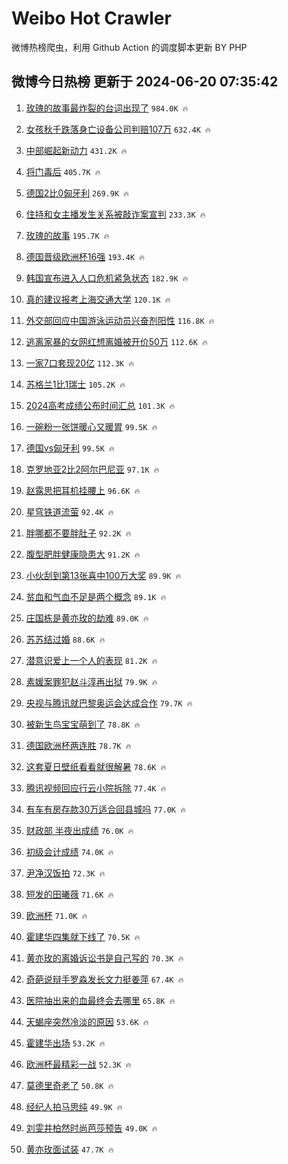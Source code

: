# Weibo Hot Crawler 



微博热榜爬虫，利用 Github Action 的调度脚本更新 BY PHP 


## 微博今日热榜 更新于 2024-06-20 07:35:42 
1. [玫瑰的故事最炸裂的台词出现了](https://s.weibo.com/weibo?q=%E7%8E%AB%E7%91%B0%E7%9A%84%E6%95%85%E4%BA%8B%E6%9C%80%E7%82%B8%E8%A3%82%E7%9A%84%E5%8F%B0%E8%AF%8D%E5%87%BA%E7%8E%B0%E4%BA%86&t=31&band_rank=1&Refer=top) `984.0K 🔥` 

1. [女孩秋千跌落身亡设备公司判赔107万](https://s.weibo.com/weibo?q=%23%E5%A5%B3%E5%AD%A9%E7%A7%8B%E5%8D%83%E8%B7%8C%E8%90%BD%E8%BA%AB%E4%BA%A1%E8%AE%BE%E5%A4%87%E5%85%AC%E5%8F%B8%E5%88%A4%E8%B5%94107%E4%B8%87%23&t=31&band_rank=2&Refer=top) `632.4K 🔥` 

1. [中部崛起新动力](https://s.weibo.com/weibo?q=%23%E4%B8%AD%E9%83%A8%E5%B4%9B%E8%B5%B7%E6%96%B0%E5%8A%A8%E5%8A%9B%23&t=31&band_rank=3&Refer=top) `431.2K 🔥` 

1. [将门毒后](https://s.weibo.com/weibo?q=%E5%B0%86%E9%97%A8%E6%AF%92%E5%90%8E&t=31&band_rank=4&Refer=top) `405.7K 🔥` 

1. [德国2比0匈牙利](https://s.weibo.com/weibo?q=%23%E5%BE%B7%E5%9B%BD2%E6%AF%940%E5%8C%88%E7%89%99%E5%88%A9%23&t=31&band_rank=5&Refer=top) `269.9K 🔥` 

1. [住持和女主播发生关系被敲诈案宣判](https://s.weibo.com/weibo?q=%23%E4%BD%8F%E6%8C%81%E5%92%8C%E5%A5%B3%E4%B8%BB%E6%92%AD%E5%8F%91%E7%94%9F%E5%85%B3%E7%B3%BB%E8%A2%AB%E6%95%B2%E8%AF%88%E6%A1%88%E5%AE%A3%E5%88%A4%23&t=31&band_rank=6&Refer=top) `233.3K 🔥` 

1. [玫瑰的故事](https://s.weibo.com/weibo?q=%E7%8E%AB%E7%91%B0%E7%9A%84%E6%95%85%E4%BA%8B&t=31&band_rank=7&Refer=top) `195.7K 🔥` 

1. [德国晋级欧洲杯16强](https://s.weibo.com/weibo?q=%23%E5%BE%B7%E5%9B%BD%E6%99%8B%E7%BA%A7%E6%AC%A7%E6%B4%B2%E6%9D%AF16%E5%BC%BA%23&t=31&band_rank=8&Refer=top) `193.4K 🔥` 

1. [韩国宣布进入人口危机紧急状态](https://s.weibo.com/weibo?q=%23%E9%9F%A9%E5%9B%BD%E5%AE%A3%E5%B8%83%E8%BF%9B%E5%85%A5%E4%BA%BA%E5%8F%A3%E5%8D%B1%E6%9C%BA%E7%B4%A7%E6%80%A5%E7%8A%B6%E6%80%81%23&t=31&band_rank=9&Refer=top) `182.9K 🔥` 

1. [真的建议报考上海交通大学](https://s.weibo.com/weibo?q=%23%E7%9C%9F%E7%9A%84%E5%BB%BA%E8%AE%AE%E6%8A%A5%E8%80%83%E4%B8%8A%E6%B5%B7%E4%BA%A4%E9%80%9A%E5%A4%A7%E5%AD%A6%23&t=31&band_rank=10&Refer=top) `120.1K 🔥` 

1. [外交部回应中国游泳运动员兴奋剂阳性](https://s.weibo.com/weibo?q=%23%E5%A4%96%E4%BA%A4%E9%83%A8%E5%9B%9E%E5%BA%94%E4%B8%AD%E5%9B%BD%E6%B8%B8%E6%B3%B3%E8%BF%90%E5%8A%A8%E5%91%98%E5%85%B4%E5%A5%8B%E5%89%82%E9%98%B3%E6%80%A7%23&t=31&band_rank=11&Refer=top) `116.8K 🔥` 

1. [逃离家暴的女网红想离婚被开价50万](https://s.weibo.com/weibo?q=%23%E9%80%83%E7%A6%BB%E5%AE%B6%E6%9A%B4%E7%9A%84%E5%A5%B3%E7%BD%91%E7%BA%A2%E6%83%B3%E7%A6%BB%E5%A9%9A%E8%A2%AB%E5%BC%80%E4%BB%B750%E4%B8%87%23&t=31&band_rank=12&Refer=top) `112.6K 🔥` 

1. [一家7口套现20亿](https://s.weibo.com/weibo?q=%23%E4%B8%80%E5%AE%B67%E5%8F%A3%E5%A5%97%E7%8E%B020%E4%BA%BF%23&t=31&band_rank=13&Refer=top) `112.3K 🔥` 

1. [苏格兰1比1瑞士](https://s.weibo.com/weibo?q=%23%E8%8B%8F%E6%A0%BC%E5%85%B01%E6%AF%941%E7%91%9E%E5%A3%AB%23&t=31&band_rank=14&Refer=top) `105.2K 🔥` 

1. [2024高考成绩公布时间汇总](https://s.weibo.com/weibo?q=%232024%E9%AB%98%E8%80%83%E6%88%90%E7%BB%A9%E5%85%AC%E5%B8%83%E6%97%B6%E9%97%B4%E6%B1%87%E6%80%BB%23&t=31&band_rank=15&Refer=top) `101.3K 🔥` 

1. [一碗粉一张饼暖心又暖胃](https://s.weibo.com/weibo?q=%23%E4%B8%80%E7%A2%97%E7%B2%89%E4%B8%80%E5%BC%A0%E9%A5%BC%E6%9A%96%E5%BF%83%E5%8F%88%E6%9A%96%E8%83%83%23&t=31&band_rank=16&Refer=top) `99.5K 🔥` 

1. [德国vs匈牙利](https://s.weibo.com/weibo?q=%23%E5%BE%B7%E5%9B%BDvs%E5%8C%88%E7%89%99%E5%88%A9%23&t=31&band_rank=17&Refer=top) `99.5K 🔥` 

1. [克罗地亚2比2阿尔巴尼亚](https://s.weibo.com/weibo?q=%23%E5%85%8B%E7%BD%97%E5%9C%B0%E4%BA%9A2%E6%AF%942%E9%98%BF%E5%B0%94%E5%B7%B4%E5%B0%BC%E4%BA%9A%23&t=31&band_rank=18&Refer=top) `97.1K 🔥` 

1. [赵露思把耳机挂腰上](https://s.weibo.com/weibo?q=%23%E8%B5%B5%E9%9C%B2%E6%80%9D%E6%8A%8A%E8%80%B3%E6%9C%BA%E6%8C%82%E8%85%B0%E4%B8%8A%23&t=31&band_rank=19&Refer=top) `96.6K 🔥` 

1. [星穹铁道流萤](https://s.weibo.com/weibo?q=%23%E6%98%9F%E7%A9%B9%E9%93%81%E9%81%93%E6%B5%81%E8%90%A4%23&t=31&band_rank=20&Refer=top) `92.4K 🔥` 

1. [胖哪都不要胖肚子](https://s.weibo.com/weibo?q=%23%E8%83%96%E5%93%AA%E9%83%BD%E4%B8%8D%E8%A6%81%E8%83%96%E8%82%9A%E5%AD%90%23&t=31&band_rank=21&Refer=top) `92.2K 🔥` 

1. [腹型肥胖健康隐患大](https://s.weibo.com/weibo?q=%23%E8%85%B9%E5%9E%8B%E8%82%A5%E8%83%96%E5%81%A5%E5%BA%B7%E9%9A%90%E6%82%A3%E5%A4%A7%23&t=31&band_rank=22&Refer=top) `91.2K 🔥` 

1. [小伙刮到第13张喜中100万大奖](https://s.weibo.com/weibo?q=%23%E5%B0%8F%E4%BC%99%E5%88%AE%E5%88%B0%E7%AC%AC13%E5%BC%A0%E5%96%9C%E4%B8%AD100%E4%B8%87%E5%A4%A7%E5%A5%96%23&t=31&band_rank=23&Refer=top) `89.9K 🔥` 

1. [贫血和气血不足是两个概念](https://s.weibo.com/weibo?q=%23%E8%B4%AB%E8%A1%80%E5%92%8C%E6%B0%94%E8%A1%80%E4%B8%8D%E8%B6%B3%E6%98%AF%E4%B8%A4%E4%B8%AA%E6%A6%82%E5%BF%B5%23&t=31&band_rank=24&Refer=top) `89.1K 🔥` 

1. [庄国栋是黄亦玫的劫难](https://s.weibo.com/weibo?q=%23%E5%BA%84%E5%9B%BD%E6%A0%8B%E6%98%AF%E9%BB%84%E4%BA%A6%E7%8E%AB%E7%9A%84%E5%8A%AB%E9%9A%BE%23&t=31&band_rank=25&Refer=top) `89.0K 🔥` 

1. [苏苏结过婚](https://s.weibo.com/weibo?q=%23%E8%8B%8F%E8%8B%8F%E7%BB%93%E8%BF%87%E5%A9%9A%23&t=31&band_rank=26&Refer=top) `88.6K 🔥` 

1. [潜意识爱上一个人的表现](https://s.weibo.com/weibo?q=%23%E6%BD%9C%E6%84%8F%E8%AF%86%E7%88%B1%E4%B8%8A%E4%B8%80%E4%B8%AA%E4%BA%BA%E7%9A%84%E8%A1%A8%E7%8E%B0%23&t=31&band_rank=27&Refer=top) `81.2K 🔥` 

1. [素媛案罪犯赵斗淳再出狱](https://s.weibo.com/weibo?q=%23%E7%B4%A0%E5%AA%9B%E6%A1%88%E7%BD%AA%E7%8A%AF%E8%B5%B5%E6%96%97%E6%B7%B3%E5%86%8D%E5%87%BA%E7%8B%B1%23&t=31&band_rank=28&Refer=top) `79.9K 🔥` 

1. [央视与腾讯就巴黎奥运会达成合作](https://s.weibo.com/weibo?q=%23%E5%A4%AE%E8%A7%86%E4%B8%8E%E8%85%BE%E8%AE%AF%E5%B0%B1%E5%B7%B4%E9%BB%8E%E5%A5%A5%E8%BF%90%E4%BC%9A%E8%BE%BE%E6%88%90%E5%90%88%E4%BD%9C%23&t=31&band_rank=29&Refer=top) `79.7K 🔥` 

1. [被新生鸟宝宝萌到了](https://s.weibo.com/weibo?q=%23%E8%A2%AB%E6%96%B0%E7%94%9F%E9%B8%9F%E5%AE%9D%E5%AE%9D%E8%90%8C%E5%88%B0%E4%BA%86%23&t=31&band_rank=30&Refer=top) `78.8K 🔥` 

1. [德国欧洲杯两连胜](https://s.weibo.com/weibo?q=%23%E5%BE%B7%E5%9B%BD%E6%AC%A7%E6%B4%B2%E6%9D%AF%E4%B8%A4%E8%BF%9E%E8%83%9C%23&t=31&band_rank=31&Refer=top) `78.7K 🔥` 

1. [这套夏日壁纸看看就很解暑](https://s.weibo.com/weibo?q=%23%E8%BF%99%E5%A5%97%E5%A4%8F%E6%97%A5%E5%A3%81%E7%BA%B8%E7%9C%8B%E7%9C%8B%E5%B0%B1%E5%BE%88%E8%A7%A3%E6%9A%91%23&t=31&band_rank=32&Refer=top) `78.6K 🔥` 

1. [腾讯视频回应行云小院拆除](https://s.weibo.com/weibo?q=%23%E8%85%BE%E8%AE%AF%E8%A7%86%E9%A2%91%E5%9B%9E%E5%BA%94%E8%A1%8C%E4%BA%91%E5%B0%8F%E9%99%A2%E6%8B%86%E9%99%A4%23&t=31&band_rank=33&Refer=top) `77.4K 🔥` 

1. [有车有房存款30万适合回县城吗](https://s.weibo.com/weibo?q=%23%E6%9C%89%E8%BD%A6%E6%9C%89%E6%88%BF%E5%AD%98%E6%AC%BE30%E4%B8%87%E9%80%82%E5%90%88%E5%9B%9E%E5%8E%BF%E5%9F%8E%E5%90%97%23&t=31&band_rank=34&Refer=top) `77.0K 🔥` 

1. [财政部 半夜出成绩](https://s.weibo.com/weibo?q=%E8%B4%A2%E6%94%BF%E9%83%A8%20%E5%8D%8A%E5%A4%9C%E5%87%BA%E6%88%90%E7%BB%A9&t=31&band_rank=35&Refer=top) `76.0K 🔥` 

1. [初级会计成绩](https://s.weibo.com/weibo?q=%E5%88%9D%E7%BA%A7%E4%BC%9A%E8%AE%A1%E6%88%90%E7%BB%A9&t=31&band_rank=36&Refer=top) `74.0K 🔥` 

1. [尹净汉饭拍](https://s.weibo.com/weibo?q=%23%E5%B0%B9%E5%87%80%E6%B1%89%E9%A5%AD%E6%8B%8D%23&t=31&band_rank=37&Refer=top) `72.3K 🔥` 

1. [短发的田曦薇](https://s.weibo.com/weibo?q=%23%E7%9F%AD%E5%8F%91%E7%9A%84%E7%94%B0%E6%9B%A6%E8%96%87%23&t=31&band_rank=38&Refer=top) `71.6K 🔥` 

1. [欧洲杯](https://s.weibo.com/weibo?q=%E6%AC%A7%E6%B4%B2%E6%9D%AF&t=31&band_rank=39&Refer=top) `71.0K 🔥` 

1. [霍建华四集就下线了](https://s.weibo.com/weibo?q=%23%E9%9C%8D%E5%BB%BA%E5%8D%8E%E5%9B%9B%E9%9B%86%E5%B0%B1%E4%B8%8B%E7%BA%BF%E4%BA%86%23&t=31&band_rank=40&Refer=top) `70.5K 🔥` 

1. [黄亦玫的离婚诉讼书是自己写的](https://s.weibo.com/weibo?q=%23%E9%BB%84%E4%BA%A6%E7%8E%AB%E7%9A%84%E7%A6%BB%E5%A9%9A%E8%AF%89%E8%AE%BC%E4%B9%A6%E6%98%AF%E8%87%AA%E5%B7%B1%E5%86%99%E7%9A%84%23&t=31&band_rank=41&Refer=top) `70.3K 🔥` 

1. [奇葩说辩手罗淼发长文力挺姜萍](https://s.weibo.com/weibo?q=%23%E5%A5%87%E8%91%A9%E8%AF%B4%E8%BE%A9%E6%89%8B%E7%BD%97%E6%B7%BC%E5%8F%91%E9%95%BF%E6%96%87%E5%8A%9B%E6%8C%BA%E5%A7%9C%E8%90%8D%23&t=31&band_rank=42&Refer=top) `67.4K 🔥` 

1. [医院抽出来的血最终会去哪里](https://s.weibo.com/weibo?q=%23%E5%8C%BB%E9%99%A2%E6%8A%BD%E5%87%BA%E6%9D%A5%E7%9A%84%E8%A1%80%E6%9C%80%E7%BB%88%E4%BC%9A%E5%8E%BB%E5%93%AA%E9%87%8C%23&t=31&band_rank=43&Refer=top) `65.8K 🔥` 

1. [天蝎座突然冷淡的原因](https://s.weibo.com/weibo?q=%23%E5%A4%A9%E8%9D%8E%E5%BA%A7%E7%AA%81%E7%84%B6%E5%86%B7%E6%B7%A1%E7%9A%84%E5%8E%9F%E5%9B%A0%23&t=31&band_rank=44&Refer=top) `53.6K 🔥` 

1. [霍建华出场](https://s.weibo.com/weibo?q=%23%E9%9C%8D%E5%BB%BA%E5%8D%8E%E5%87%BA%E5%9C%BA%23&t=31&band_rank=45&Refer=top) `53.2K 🔥` 

1. [欧洲杯最精彩一战](https://s.weibo.com/weibo?q=%23%E6%AC%A7%E6%B4%B2%E6%9D%AF%E6%9C%80%E7%B2%BE%E5%BD%A9%E4%B8%80%E6%88%98%23&t=31&band_rank=46&Refer=top) `52.3K 🔥` 

1. [莫德里奇老了](https://s.weibo.com/weibo?q=%E8%8E%AB%E5%BE%B7%E9%87%8C%E5%A5%87%E8%80%81%E4%BA%86&t=31&band_rank=47&Refer=top) `50.8K 🔥` 

1. [经纪人拍马思纯](https://s.weibo.com/weibo?q=%23%E7%BB%8F%E7%BA%AA%E4%BA%BA%E6%8B%8D%E9%A9%AC%E6%80%9D%E7%BA%AF%23&t=31&band_rank=48&Refer=top) `49.9K 🔥` 

1. [刘雯井柏然时尚芭莎预告](https://s.weibo.com/weibo?q=%23%E5%88%98%E9%9B%AF%E4%BA%95%E6%9F%8F%E7%84%B6%E6%97%B6%E5%B0%9A%E8%8A%AD%E8%8E%8E%E9%A2%84%E5%91%8A%23&t=31&band_rank=49&Refer=top) `49.0K 🔥` 

1. [黄亦玫面试装](https://s.weibo.com/weibo?q=%23%E9%BB%84%E4%BA%A6%E7%8E%AB%E9%9D%A2%E8%AF%95%E8%A3%85%23&t=31&band_rank=50&Refer=top) `47.7K 🔥` 

